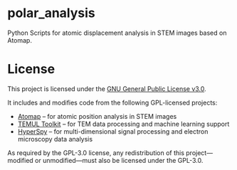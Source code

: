 # polar_analysis

Python Scripts for atomic displacement analysis in STEM images based on Atomap.







# License

This project is licensed under the [GNU General Public License v3.0](https://www.gnu.org/licenses/gpl-3.0.en.html).

It includes and modifies code from the following GPL-licensed projects:

- [Atomap](https://github.com/atomap-dev/atomap) – for atomic position analysis in STEM images  
- [TEMUL Toolkit](https://github.com/stranks-research-group/TEMUL-toolkit) – for TEM data processing and machine learning support  
- [HyperSpy](https://github.com/hyperspy/hyperspy) – for multi-dimensional signal processing and electron microscopy data analysis

As required by the GPL-3.0 license, any redistribution of this project—modified or unmodified—must also be licensed under the GPL-3.0.
